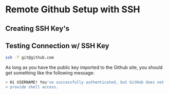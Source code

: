 # Remote Github Setup with SSH


## Creating SSH Key's



## Testing Connection w/ SSH Key

```bash
ssh -T git@github.com
```

As long as you have the public key imported to the Github site, you
should get something like the following message:

```bash
> Hi USERNAME! You've successfully authenticated, but GitHub does not
> provide shell access.
```


